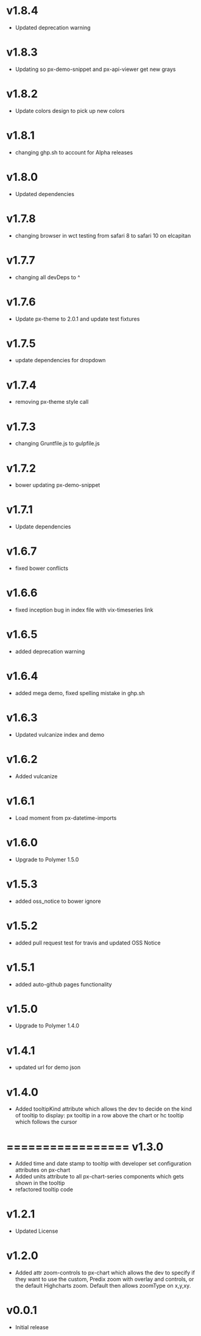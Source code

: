 v1.8.4
==================
* Updated deprecation warning

v1.8.3
==================
* Updating so px-demo-snippet and px-api-viewer get new grays

v1.8.2
==================
* Update colors design to pick up new colors

v1.8.1
==================
* changing ghp.sh to account for Alpha releases

v1.8.0
==================
* Updated dependencies

v1.7.8
==================
* changing browser in wct testing from safari 8 to safari 10 on elcapitan

v1.7.7
==================
* changing all devDeps to ^

v1.7.6
==================
* Update px-theme to 2.0.1 and update test fixtures

v1.7.5
==================
* update dependencies for dropdown

v1.7.4
==================
* removing px-theme style call


v1.7.3
==================
* changing Gruntfile.js to gulpfile.js


v1.7.2
==================
* bower updating px-demo-snippet

v1.7.1
=================
* Update dependencies

v1.6.7
=================
* fixed bower conflicts

v1.6.6
=================
* fixed inception bug in index file with vix-timeseries link

v1.6.5
=================
* added deprecation warning

v1.6.4
=================
* added mega demo, fixed spelling mistake in ghp.sh

v1.6.3
=================
* Updated vulcanize index and demo

v1.6.2
=================
* Added vulcanize

v1.6.1
=================
* Load moment from px-datetime-imports

v1.6.0
=================
* Upgrade to Polymer 1.5.0

v1.5.3
=================
* added oss_notice to bower ignore

v1.5.2
=================
* added pull request test for travis and updated OSS Notice

v1.5.1
=================
* added auto-github pages functionality

v1.5.0
=================
* Upgrade to Polymer 1.4.0

v1.4.1
=================
* updated url for demo json

v1.4.0
=================
* Added tooltipKind attribute which allows the dev to decide on the kind of tooltip to display: px tooltip in a row above the chart or hc tooltip which follows the cursor

=================
v1.3.0
=================
* Added time and date stamp to tooltip with developer set configuration attributes on px-chart
* Added units attribute to all px-chart-series components which gets shown in the tooltip
* refactored tooltip code

v1.2.1
=================
* Updated License

v1.2.0
==================
* Added attr zoom-controls to px-chart which allows the dev to specify if they want to use the custom, Predix zoom with overlay and controls, or the default Highcharts zoom. Default then allows zoomType on x,y,xy.

v0.0.1
==================
* Initial release
